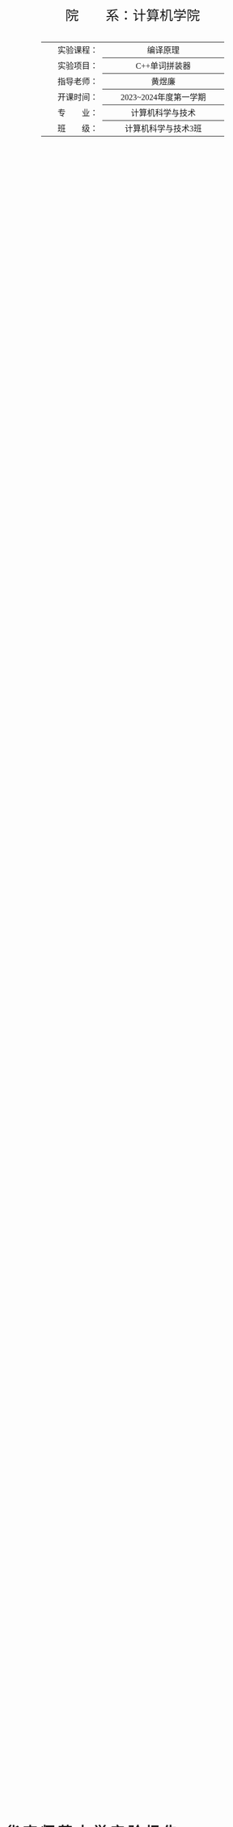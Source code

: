 <div class="cover" style="page-break-after:always;font-family:宋体;width:100%;height:100%;border:none;margin: 0 auto;text-align:center;">
    <div style="width:60%;margin: 0 auto;height:0;padding-bottom:10%;">
        </br>
    </div>
    </br></br></br>
    <div style="width:60%;margin: 0 auto;height:0;padding-bottom:40%;">
        <img src="截图.assets/本科学生实验报告.jpg" alt="校徽" style="width:100%;"/>
	</div>
    </br></br></br>
    <span style="font-family:华文黑体Bold;text-align:center;font-size:20pt;margin: 10pt auto;line-height:30pt;">院　　系：计算机学院</span>
    <p style="text-align:center;font-size:14pt;margin: 0 auto">  </p>
    </br>
    </br>
    <table style="border:0;text-align:center;width:72%;font-family:仿宋;font-size:14px; margin: 0 auto;">
    <tbody style="font-family:宋体;font-size:12pt;">
    	<tr style="font-weight:normal;"> 
    		<td style="width:20%;text-align:right;">实验课程：</td>
    		<td style="width:40%;font-weight:normal;border-bottom: 1px solid;text-align:center;font-family:华文仿宋">编译原理 </td>     </tr>
        <tr style="font-weight:normal;"> 
    		<td style="width:20%;text-align:right;">实验项目：</td>
    		<td style="width:40%;font-weight:normal;border-bottom: 1px solid;text-align:center;font-family:华文仿宋">C++单词拼装器 </td>     </tr>
        <tr style="font-weight:normal;"> 
    		<td style="width:20%;text-align:right;">指导老师：</td>
    		<td style="width:40%;font-weight:normal;border-bottom: 1px solid;text-align:center;font-family:华文仿宋">黄煜廉 </td>     </tr>
        <tr style="font-weight:normal;"> 
    		<td style="width:20%;text-align:right;">开课时间：</td>
    		<td style="width:40%;font-weight:normal;border-bottom: 1px solid;text-align:center;font-family:华文仿宋">2023~2024年度第一学期 </td>     </tr>
        <tr style="font-weight:normal;"> 
    		<td style="width:20%;text-align:right;">专　　业：</td>
    		<td style="width:40%;font-weight:normal;border-bottom: 1px solid;text-align:center;font-family:华文仿宋">计算机科学与技术 </td>     </tr>
    	<tr style="font-weight:normal;"> 
    		<td style="width:20%;text-align:right;">班　　级：</td>
    		<td style="width:40%;font-weight:normal;border-bottom: 1px solid;text-align:center;font-family:华文仿宋">计算机科学与技术3班 </td>     </tr>
    </tbody>              
    </table>
</div>
<!-- 注释语句：导出PDF时会在这里分页 -->

# 华 南 师 范 大 学 实 验 报 告



<div class="cover" style="font-family:宋体;width:100%;height:100%;border:none;margin: 0 auto;text-align:center;">
    <table style="border:1;text-align:center;width:100%;font-family:仿宋;font-size:12px; margin: 0 auto;border:0;">
    <tbody style="font-family:宋体;font-size:12pt;">
    	<tr style="font-weight:normal;"> 
    		<td style="width:20%">学生姓名</td>
    		<td style="width:30%;font-weight:normal;border-bottom: 1px solid;text-align:center;">卢泓钢</td> 
    		<td style="width:20%">学号</td>
    		<td style="width:30%;font-weight:normal;border-bottom: 1px solid;text-align:center;">20212131096</td>     </tr>
        <tr style="font-weight:normal;"> 
    		<td style="width:20%">专业</td>
    		<td style="width:30%;font-weight:normal;border-bottom: 1px solid;text-align:center;">计算机科学与技术</td> 
    		<td style="width:20%">年级、班级</td>
    		<td style="width:30%;font-weight:normal;border-bottom: 1px solid;text-align:center;">2021级计科3班</td>     </tr>
        <tr style="font-weight:normal;"> 
    		<td style="width:20%">课程名称</td>
    		<td style="width:30%;font-weight:normal;border-bottom: 1px solid;text-align:center;">编译原理</td> 
    		<td style="width:20%">实验项目</td>
    		<td style="width:30%;font-weight:normal;border-bottom: 1px solid;text-align:center;">C++单词拼装器</td>     </tr>
        <tr style="font-weight:normal;"> 
    		<td style="width:20%">实验类型</td>
    		<td style="width:30%;font-weight:normal;border-bottom: 1px solid;text-align:center;">综合</td> 
    		<td style="width:20%">实验时间</td>
    		<td style="width:30%;font-weight:normal;border-bottom: 1px solid;text-align:center;">2023 年 9 月 28 日</td>     </tr>
        <tr style="font-weight:normal;"> 
    		<td style="width:20%">实验指导老师</td>
    		<td style="width:30%;font-weight:normal;border-bottom: 1px solid;text-align:center;">黄煜廉</td> 
    		<td style="width:20%">实验评分</td>
    		<td style="width:30%;font-weight:normal;border-bottom: 1px solid;text-align:center;"></td>     </tr>
    </tbody>              
    </table>
</div>



[toc]



## 实验内容

**必做内容**

1. 把C++源代码中的各类单词（记号）进行拼装分类。
          C++语言包含了几种类型的单词（记号）：标识符，关键字，数（包括整数、浮点数），字符串、注释、特殊符号（分界符）和运算符号等【详细的单词类别及拼装规则见另外的文件说明】。
2. 要求应用程序应为Windows界面。
3. 打开一个C++源文件，列出所有可以拼装的单词（记号）。
4. 应该书写完善的软件设计文档。

**选做内容**

预编译系统的实现----打造具有个人风格的XC++语言（单词替换）

1. 描述具有风格的XC++的单词有哪些，分别对应原C++的是哪些单词。
2. 实现这个单词替换方案。
3. 需要按上述1,2的内容书写相应的设计文档。



## 实验目的

利用 C++ 编程实现编译原理中词法扫描分析器的功能。



## 实验文档

### 实验文档：基于Qt的C++单词拼装器

### 引言

本实验旨在开发一个基于Qt的文件解析器，能够将文件内容解析为一系列Token，并提供可选的转换为XC++风格的功能。文件解析器在软件工程规范下开发，具有高度的可维护性和扩展性。

### 设计思路

#### Token类型与结构

我们使用了`TokenType`来表示 Token 的类型，并使用`struct Token`来存储Token的信息，包括类型、值和所在行数。这种设计的好处在于可以轻松扩展 Token 的类型，以适应不同语言的解析需求。

```cpp
using TokenType = int;	// Token 的类型

struct Token {
    TokenType type;		// Token 的类型
    string val;			// Token 的值
    int line;			// Token 所在行数
};
```

#### Parser类

Parser类是核心组件，负责将文件内容解析为Token流。它具有以下关键方法：

- `void analyse()`: 该方法负责分析文件内容，并将解析得到的Token保存在一个`vector<Token>`中。
- `string print()`: 这个方法将已分析的Token流转换为文本输出，包括Token的值、类型和所在行数。
- `string changeToX()`: 可选功能，将原始C++风格的代码转换为XC++风格的代码，利用了预先定义的字符映射字典`my_style`。

上述关键方法的实现离不开该类的工具函数函数：

- `void init()`: 该方法负责初始化 Token 映射表 `mp` 与XC++风格字符映射字典`my_style`。
- `Token parse()`: 该方法根据文本 text 与当前遍历指针 pc 解析出一个 Token。
- `string getIntorFloat()`: 该方法解析出一个整数或浮点数。
- `string getNum()`: 该方法解析出一个数字。

#### 系统的总体结构

该系统由`main`函数开始，通过`MainWindow`类打开主窗口，主窗口内通过qt自带的ui组件进行布局，并通过信号与槽将按钮与实现的功能进行连接。当按下词法分析时，系统创建一个Parser类对象，对文本框内的文本进行词法分析(详见mainwindow.cpp文件内的`on_styleButton_clicked()`函数)；当按下更改风格按钮时，系统创建一个Parser类对象，对文本框内的C++文件转换成XC++风格的文件(详见mainwindow.cpp文件内的`on_XCInstruction_triggered()`函数)。codeeditor与highlighter文件分别实现文本框功能与代码高亮功能。

### 实现细节

#### Token映射表初始化

在Parser类的构造函数中，我们初始化了Token映射表`mp`和XC++风格字符映射字典`my_style`。这些映射表用于将原始代码中的关键字和运算符映射到对应的Token类型或XC++风格字符。

#### Token解析过程

Parser类的`parse`方法实现了Token的解析过程。它根据当前的字符和上下文，识别不同类型的Token，包括关键字、标识符、数字、字符串、字符常量、运算符和特殊符号。

以下展示核心方法 `parse` 的基本实现：

```cpp
Token Parser::parse() {
    Token token;
    string s;
    if (text[pc] 是数字（包括+-）)
        token.type = mp["#NUMBER"];
        token.val = getNum();
        token.line = cur_line;
    } else if (isalpha(text[pc]) || text[pc] == '_') {	// 标识符或关键字
        读入字符直到不满足条件，判断是否为标识符
    } else if (text[pc] == '\'') { // 字符常量
        读入字符直到遇到'
    } else if (text[pc] == '"') {	// 字符串
        读入字符直到遇到"
    } else if (text[pc] == '/' && text[pc+1] == '/') {	// 单行注释
        读入字符直到遇到 //
    } else if (text[pc] == '/' && text[pc+1] == '*') {	// 多行注释
        读入字符直到遇到 */
    } else {	// 运算符或其他符号
    	switch (text[pc]) { // 分别处理每种运算符
            case '+':
                ...
        }
	}
	return token;
}
```

#### 文件解析

Parser类的`analyse`方法实现了文件的解析过程。它遍历输入字符串，跳过空白字符和注释，然后调用`parse`方法来识别和保存Token。解析过程中还会记录Token所在的行数，以便在错误处理时提供更多信息。

#### 转换为XC++风格

Parser类的`changeToX`方法实现了将C++风格转换为XC++风格。代码逻辑与`analyse`方法类似，解析出Token后判断是否可转换为XC++风格，并将其用字符串保存。

### 测试

我对该项目进行了多方面的测试，包括测试各类数字的识别，标识符的识别，关键字的识别等。具体测试结果如下图：

<center>
    <img style="border-radius: 0.3125em;
    box-shadow: 0 2px 4px 0 rgba(34,36,38,.12),0 2px 10px 0 rgba(34,36,38,.08);" 
    src="截图.assets/0.png">
    <br>
    <div style="color:orange; border-bottom: 1px solid #d9d9d9;
    display: inline-block;
    color: #999;
    padding: 2px;">图1. 测试样例程序</div>
</center>

<center>
    <img style="border-radius: 0.3125em;
    box-shadow: 0 2px 4px 0 rgba(34,36,38,.12),0 2px 10px 0 rgba(34,36,38,.08);" 
    src="截图.assets/1.png">
    <br>
    <div style="color:orange; border-bottom: 1px solid #d9d9d9;
    display: inline-block;
    color: #999;
    padding: 2px;">图2. 测试关键字</div>
</center>

<center>
    <img style="border-radius: 0.3125em;
    box-shadow: 0 2px 4px 0 rgba(34,36,38,.12),0 2px 10px 0 rgba(34,36,38,.08);" 
    src="截图.assets/2.png">
    <br>
    <div style="color:orange; border-bottom: 1px solid #d9d9d9;
    display: inline-block;
    color: #999;
    padding: 2px;">图3. 测试运算符</div>
</center>

更多测试样例请看Testfile文件夹内的测试文档。



## 实验总结

在本次实验中，我学会了如何有效地表示Token的数据结构，并通过遍历字符串将里面的单词识别出来，这些单词包括关键字、标识符、运算符和特殊符号等。我还使用了面向对象的思想，将代码解析器抽象为一个对象，这样能使得程序结构更加清晰。

在项目中，我还学会了使用Qt框架来开发GUI应用程序，处理文件操作和字符串处理。通过不断学习新技术，我能够不断提高自己的技能水平，这将对我的未来项目和职业发展能产生积极影响。



## 参考文献

[《Qt 学习之路 2》目录 - DevBean Tech World](https://www.devbean.net/2012/08/qt-study-road-2-catelog/)
